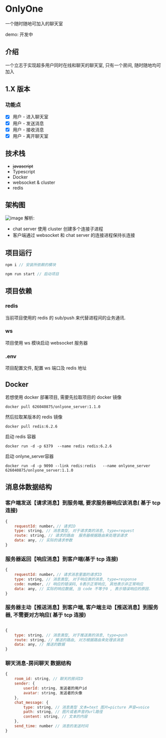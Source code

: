 # OnlyOne
一个随时随地可加入的聊天室

demo: 开发中

## 介绍
一个立志于实现超多用户同时在线和聊天的聊天室, 只有一个房间, 随时随地均可加入

## 1.X 版本
### 功能点
- [x] 用户 - 进入聊天室
- [x] 用户 - 发送消息
- [x] 用户 - 接收消息
- [x] 用户 - 离开聊天室

## 技术栈
- ~~javascript~~ 
- Typescript
- Docker
- websocket & cluster
- redis

## 架构图
![image](https://user-images.githubusercontent.com/20878022/144744803-610525ca-d672-4a84-91e0-237dd5ed324d.png)
解析:  
- chat server 使用 cluster 创建多个连接子进程
- 客户端通过 websocket 和 chat server 的连接进程保持长连接

## 项目运行
```javascript
npm i // 安装所依赖的模块

npm run start // 启动项目
```

## 项目依赖
### redis
当前项目使用的 redis 的 sub/push 来代替进程间的业务通讯.

### ws
项目使用 ws 模块启动 websocket 服务器

### .env
项目配置文件, 配置 ws 端口及 redis 地址

## Docker
若想使用 docker 部署项目, 需要先拉取项目的 docker 镜像
```
docker pull 626040875/onlyone_server:1.1.0
```
然后拉取某版本的 redis 镜像
```
docker pull redis:6.2.6
```
启动 redis 容器
```
docker run -d -p 6379  --name redis redis:6.2.6
```
启动 onlyne_server容器
```
docker run -d -p 9090 --link redis:redis   --name onlyone_server 626040875/onlyone_server:1.1.0
```

## 消息体数据结构
### 客户端发送【请求消息】到服务端, 要求服务器响应该消息( 基于 tcp 连接)
```javascript
{
    requestId: number，// 请求ID
    type: string, // 消息类型, 对于请求类的消息, type=request
    route: string, // 请求的路由  服务器根据路由来处理该请求
    data: any, // 实际的请求参数
}
```

### 服务器返回【响应消息】到客户端(基于 tcp 连接)
```javascript
{
    requestId: number，// 请求消息里面的请求ID
    type: string, // 消息类型, 对于响应类的消息, type=response
    code: number, // 响应的错误码, 0表示正常响应, 其他表示非正常响应
    data: any, // 实际的响应数据, 当 code 不等于0 , 表示错误响应的原因.
}
```

### 服务器主动【推送消息】到客户端, 客户端主动【推送消息】到服务器, 不需要对方响应( 基于 tcp 连接)
```javascript

{
    type: string, // 消息类型, 对于推送类的消息, type=push
    route: string, // 推送的路由, 对方根据路由来处理该消息
    data: any, // 推送的数据
}
```

### 聊天消息-房间聊天 数据结构
```javascript
{
    room_id: string, // 聊天的房间ID
    sender: {
        userId: string, 发送者的用户id
        avatar: string, 发送者的头像
    },
    chat_message: {
        type: string, // 消息类型 文本=text 图片=picture 声音=voice
        path: string, // 图片或者声音的url路径
        content: string, // 文本的内容
    },
    send_time: number // 消息的发送时间
}
```
